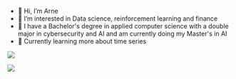 - 👋 Hi, I’m Arne
- 👀 I’m interested in Data science, reinforcement learning and finance
- 📖 I have a Bachelor's degree in applied computer science with a double major in cybersecurity and AI and am currently doing my Master's in AI
- 🎯 Currently learning more about time series

![](https://komarev.com/ghpvc/?username=4rn3&color=blueviolet)

![](https://hit.yhype.me/github/profile?user_id=88613663)
